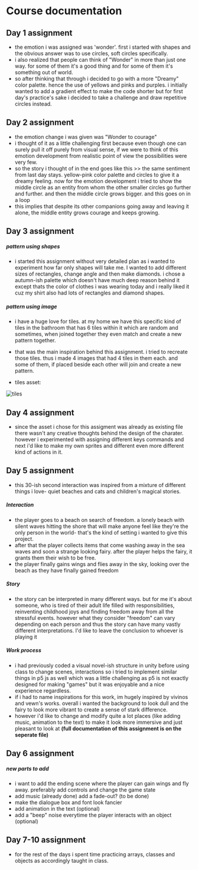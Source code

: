 
# Course documentation

## Day 1 assignment
- the emotion i was assigned was 'wonder'. first i started with shapes and the obvious answer was to use circles, soft circles specifically.
- i also realized that people can think of "Wonder" in more than just one way. for some of them it's a good thing and for some of them it's something out of world.
- so after thinking that through i decided to go with a more "Dreamy" color palette. hence the use of yellows and pinks and purples. i initially wanted to add a gradient effect to make the code shorter but for first day's practice's sake i decided to take a challenge and draw repetitive circles instead.

## Day 2 assignment
- the emotion change i was given was "Wonder to courage"
- i thought of it as a little challenging first because even though one can surely pull it off purely from visual sense, if we were to think of this emotion development from realistic point of view the possibilities were very few.
- so the story i thought of in the end goes like this >> the same sentiment from last day stays. yellow-pink color palette and circles to give it a dreamy feeling. now for the emotion development i tried to show the middle circle as an entity from whom the other smaller circles go further and further. and then the middle circle grows bigger. and this goes on in a loop 
- this implies that despite its other companions going away and leaving it alone, the middle entity grows courage and keeps growing.



## Day 3 assignment

##### pattern using shapes
- i started this assignment without very detailed plan as i wanted to experiment how far only shapes will take me. I wanted to add different sizes of rectangles, change angle and then make diamonds. i chose a autumn-ish palette which doesn't have much deep reason behind it except thats the color of clothes i was wearing today and i really liked it cuz my shirt also had lots of rectangles and diamond shapes.

##### pattern using image
- i have a huge love for tiles. at my home we have this specific kind of tiles in the bathroom that has 6 tiles within it which are random and sometimes, when joined together they even match and create a new pattern together.
- that was the main inspiration behind this assignment. i tried to recreate those tiles. thus i made 4 images that had 4 tiles in them each. and some of them, if placed beside each other will join and create a new pattern.

- tiles asset: 

![tiles](https://64.media.tumblr.com/3edf9015712e731f580a305fbd7b8267/5b2ddb32770cd4c7-a5/s250x400/f4d70141bb26062210ed33f7b12d740b066c4478.png)

## Day 4 assignment
- since the asset i chose for this assigment was already as existing file there wasn't any creative thoughts behind the design of the charater. however i experimented with assigning different keys commands and next i'd like to make my own sprites and different even more different kind of actions in it.


## Day 5 assignment
- this 30-ish second interaction was inspired from a mixture of different things i love- quiet beaches and cats and children's magical stories.
##### Interaction 
- the player goes to a beach on search of freedom. a lonely beach with silent waves hitting the shore that will make anyone feel like they're the only person in the world- that's the kind of setting i wanted to give this project.
- after that the player collects items that come washing away in the sea waves and soon a strange looking fairy. after the player helps the fairy, it grants them their wish to be free.
- the player finally gains wings and flies away in the sky, looking over the beach as they have finally gained freedom
##### Story
- the story can be interpreted in many different ways. but for me it's about someone, who is tired of their adult life filled with responsibilities, reinventing childhood joys and finding freedom away from all the stressful events. however what they consider "freedom" can vary depending on each person and thus the story can have many vastly different interpretations. I'd like to leave the conclusion to whoever is playing it
##### Work process
- i had previously coded a visual novel-ish structure in unity before using class to change scenes, interactions so i tried to implement similar things in p5 js as well which was a little challenging as p5 is not exactly designed for making "games" but it was enjoyable and a nice experience regardless.
- if i had to name inspirations for this work, im hugely inspired by vivinos and vewn's works. overall i wanted the background to look dull and the fairy to look more vibrant to create a sense of stark difference.
- however i'd like to change and modify quite a lot places (like adding music, animation to the text) to make it look more immersive and just pleasant to look at
**(full documentation of this assignment is on the seperate file)**


## Day 6 assignment

##### new parts to add
- i want to add the ending scene where the player can gain wings and fly away. preferably add controls and change the game state 
- add music (already done) add a fade-out? (to be done)
- make the dialogue box and font look fancier
- add animation in the text (optional)
- add a "beep" noise everytime the player interacts with an object (optional)

## Day 7-10 assignment

- for the rest of the days i spent time practicing arrays, classes and objects as accordingly taught in class.